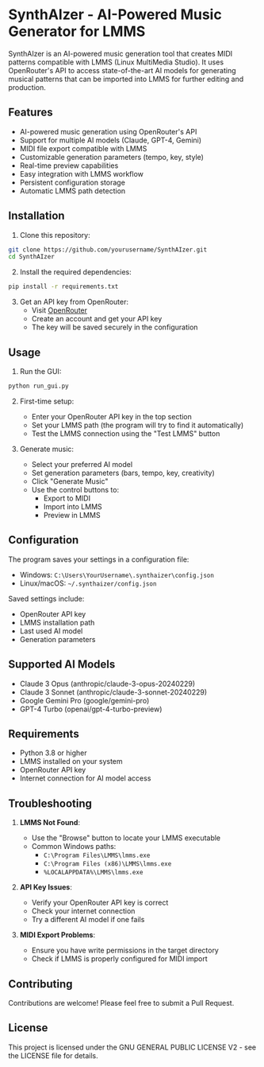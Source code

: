 # SynthAIzer - AI-Powered Music Generator for LMMS

SynthAIzer is an AI-powered music generation tool that creates MIDI patterns compatible with LMMS (Linux MultiMedia Studio). It uses OpenRouter's API to access state-of-the-art AI models for generating musical patterns that can be imported into LMMS for further editing and production.

## Features

- AI-powered music generation using OpenRouter's API
- Support for multiple AI models (Claude, GPT-4, Gemini)
- MIDI file export compatible with LMMS
- Customizable generation parameters (tempo, key, style)
- Real-time preview capabilities
- Easy integration with LMMS workflow
- Persistent configuration storage
- Automatic LMMS path detection

## Installation

1. Clone this repository:
```bash
git clone https://github.com/yourusername/SynthAIzer.git
cd SynthAIzer
```

2. Install the required dependencies:
```bash
pip install -r requirements.txt
```

3. Get an API key from OpenRouter:
   - Visit [OpenRouter](https://openrouter.ai/)
   - Create an account and get your API key
   - The key will be saved securely in the configuration

## Usage

1. Run the GUI:
```bash
python run_gui.py
```

2. First-time setup:
   - Enter your OpenRouter API key in the top section
   - Set your LMMS path (the program will try to find it automatically)
   - Test the LMMS connection using the "Test LMMS" button

3. Generate music:
   - Select your preferred AI model
   - Set generation parameters (bars, tempo, key, creativity)
   - Click "Generate Music"
   - Use the control buttons to:
     - Export to MIDI
     - Import into LMMS
     - Preview in LMMS

## Configuration

The program saves your settings in a configuration file:
- Windows: `C:\Users\YourUsername\.synthaizer\config.json`
- Linux/macOS: `~/.synthaizer/config.json`

Saved settings include:
- OpenRouter API key
- LMMS installation path
- Last used AI model
- Generation parameters

## Supported AI Models

- Claude 3 Opus (anthropic/claude-3-opus-20240229)
- Claude 3 Sonnet (anthropic/claude-3-sonnet-20240229)
- Google Gemini Pro (google/gemini-pro)
- GPT-4 Turbo (openai/gpt-4-turbo-preview)

## Requirements

- Python 3.8 or higher
- LMMS installed on your system
- OpenRouter API key
- Internet connection for AI model access

## Troubleshooting

1. **LMMS Not Found**:
   - Use the "Browse" button to locate your LMMS executable
   - Common Windows paths:
     - `C:\Program Files\LMMS\lmms.exe`
     - `C:\Program Files (x86)\LMMS\lmms.exe`
     - `%LOCALAPPDATA%\LMMS\lmms.exe`

2. **API Key Issues**:
   - Verify your OpenRouter API key is correct
   - Check your internet connection
   - Try a different AI model if one fails

3. **MIDI Export Problems**:
   - Ensure you have write permissions in the target directory
   - Check if LMMS is properly configured for MIDI import

## Contributing

Contributions are welcome! Please feel free to submit a Pull Request.

## License

This project is licensed under the GNU GENERAL PUBLIC LICENSE V2 - see the LICENSE file for details.

